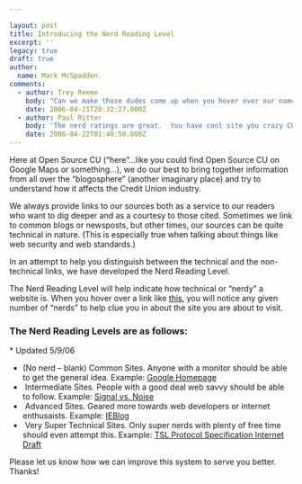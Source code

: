```yaml
---

layout: post
title: Introducing the Nerd Reading Level
excerpt: ''
legacy: true
draft: true
author:
  name: Mark McSpadden
comments:
  - author: Trey Reeme
    body: "Can we make those dudes come up when you hover over our names?  \r\n\r\nIf so, I'm a single and Mark's a quad.  Commenters should be able to choose their own."
    date: 2006-04-21T20:32:27.000Z
  - author: Paul Ritter
    body: 'The nerd ratings are great.  You have cool site you crazy CU guys. '
    date: 2006-04-22T01:40:50.000Z
---
```


<p>Here at Open Source CU (&#8220;here&#8221;...like you could find Open Source CU on Google Maps or something&#8230;), we do our best to bring together information from all over the &#8220;blogosphere&#8221; (another imaginary place) and try to understand how it affects the Credit Union industry.</p>
<p>We always provide links to our sources both as a service to our readers who want to dig deeper and as a courtesy to those cited. Sometimes we link to common blogs or newsposts, but other times, our sources can be quite technical in nature. (This is especially true when talking about things like web security and web standards.)</p>
<p>In an attempt to help you distinguish between the technical and the non-technical links, we have developed the Nerd Reading Level.</p>
<p>The Nerd Reading Level will help indicate how technical or &#8220;nerdy&#8221; a website is. When you hover over a link like <a href="http://www.trabian.com" title="1">this</a>, you will notice any given number of &#8220;nerds&#8221; to help clue you in about the site you are about to visit.</p>
<h3>The Nerd Reading Levels are as follows:</h3>
<no textile>* Updated 5/9/06</no textile>
<ul>
<li>(No nerd &#8211; blank) Common Sites. Anyone with a monitor should be able to get the general idea. Example: <a href="http://www.google.com">Google Homepage</a></li>
<li><img src="http://www.opensourcecu.com/images/theme/nrl_one.gif" alt="" /> Intermediate Sites. People with a good deal web savvy should be able to follow. Example: <a href="http://www.37signals.com/svn" title="1">Signal vs. Noise</a></li>
<li><img src="http://www.opensourcecu.com/images/theme/nrl_two.gif" alt="" /> Advanced Sites. Geared more towards web developers or internet enthusaists. Example: <a href="http://blogs.msdn.com/ie/default.aspx" title="2">IEBlog</a></li>
<li><img src="http://www.opensourcecu.com/images/theme/nrl_three.gif" alt="" /> Very Super Technical Sites. Only super nerds with plenty of free time should even attempt this. Example: <a href="http://www.ietf.org/internet-drafts/draft-ietf-tls-rfc4346-bis-00.txt" title="3"><span class="caps">TSL</span> Protocol Specification Internet Draft</a></li>
</ul>
<p>Please let us know how we can improve this system to serve you better. Thanks!</p>
